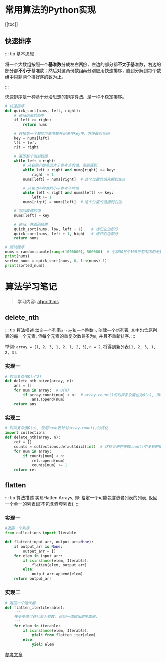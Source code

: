 # 常用算法的Python实现

[[toc]]

## 快速排序

::: tip 基本思想

将一个大数组按照一个**基准数**分成左右两份，左边的部分都**不大于**基准数，右边的部分都**不小于**基准数；然后对这两份数组再分别应用快速排序，直到分解到每个数组中只剩两个排好序的数为止。

:::

快速排序是一种基于分治思想的排序算法，是一种不稳定排序。

```python
# 快速排序
def quick_sort(nums, left, right):
    # 递归结束的条件
    if left >= right:
        return nums

    # 选择第一个数作为基准数并记录在key中，方便最后写回
    key = nums[left]
    lft = left  
    rit = right

    # 遍历整个当前数组
    while left < right:
        # 从右侧开始筛选大于参考点的值，直到遇到
        while left < right and nums[right] >= key:
            right -= 1
        nums[left] = nums[right]  # 这个位置的值先挪到左边

        # 从左边开始查找小于参考点的值
        while left < right and nums[left] <= key:
            left += 1
        nums[right] = nums[left]  # 这个位置的值挪到右边

    # 写回改成的值
    nums[left] = key

    # 递归，并返回结果
    quick_sort(nums, low, left - 1)    # 递归左边部分
    quick_sort(nums, left + 1, high)   # 递归右边部分
    return nums

# 测试程序
nums = random.sample(range(1000000), 500000)  # 生成50万个100万范围内的无重复的随机数
print(nums)
sorted_nums = quick_sort(nums, 0, len(nums)-1)
print(sorted_nums)
```

# 算法学习笔记

> 学习内容: [algorithms](https://github.com/keon/algorithms)

## delete_nth

::: tip 算法描述
给定一个列表`array`和一个整数`n`, 创建一个新列表, 其中包含原列表的每一个元素, 但每个元素的重复次数最多为`n`, 并且不重新排序.
:::

举例: `array = [1, 2, 3, 1, 2, 1, 2, 3]`, `n = 2`, 将得到新列表`[1, 2, 3, 1, 2, 3]`.

### 实现一

```python
# 时间复杂度O(n^2)
def delete_nth_naive(array, n):
    ans = []
    for num in array:  # O(n)
        if array.count(num) < n:  # array.count()的时间复杂度也为O(n), 所以可以对此优化
        	ans.append(num)
    return ans

```

### 实现二

```python
# 时间复杂度O(n), 使用hash表针对array.count()的优化
import collections
def delete_nth(array, n):
    ret = []
    counts = collections.defaultdict(int)  # 这样会使在获取counts中没有的键时返回0而不是None或报错
    for num in array:
        if counts[num] < n:
            ret.append(num)
            counts[num] += 1
    return ret

```

## flatten

::: tip 算法描述
实现Flatten Arrays, 即: 给定一个可能包含嵌套列表的列表, 返回一个单一的列表(即不包含嵌套列表).
:::

### 实现一

```python
#返回一个列表
from collections import Iterable

def flatten(input_arr, output_arr=None):
    if output_arr is None:
        output_arr = []
    for elem in input_arr:
        if isinstance(elem, Iterable):
            flatten(elem, output_arr)
        else:
            output_arr.append(elem)
    return output_arr

```

### 实现二

```python
# 返回一个迭代器
def flatten_iter(iterable):
    '''
    接受多维可迭代输入参数, 返回一维输出的生成器.
    '''
    for elem in iterable:
        if isinstance(elem, Iterable):
            yield from flatten_iter(elem)
        else:
            yield elem

```

[参考文章](http://yshblog.com/blog/170)
